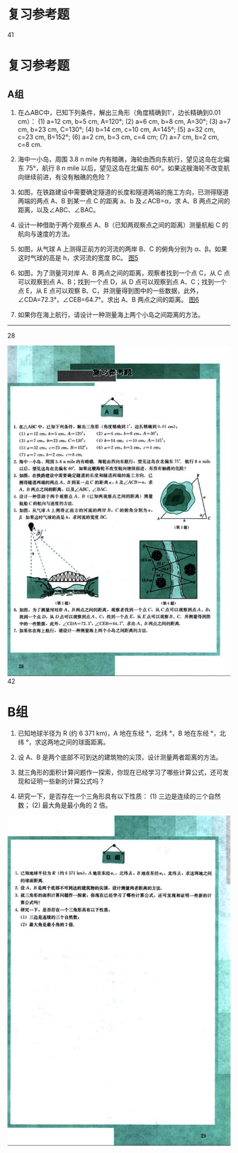 # 复习参考题

41

# 复习参考题

## A组

1. 在△ABC中，已知下列条件，解出三角形（角度精确到1'，边长精确到0.01 cm）：
(1) a=12 cm, b=5 cm, A=120°;
(2) a=6 cm, b=8 cm, A=30°;
(3) a=7 cm, b=23 cm, C=130°;
(4) b=14 cm, c=10 cm, A=145°;
(5) a=32 cm, c=23 cm, B=152°;
(6) a=2 cm, b=3 cm, c=4 cm;
(7) a=7 cm, b=2 cm, c=8 cm.

2. 海中一小岛，周围 3.8 n mile 内有暗礁，海轮由西向东航行，望见这岛在北偏东 75°，航行 8 n mile 以后，望见这岛在北偏东 60°。如果这艘海轮不改变航向继续前进，有没有触礁的危险？

3. 如图，在铁路建设中需要确定隧道的长度和隧道两端的施工方向，已测得隧道两端的两点 A、B 到某一点 C 的距离 a、b 及∠ACB=α，求 A、B 两点之间的距离，以及∠ABC、∠BAC。

4. 设计一种借助于两个观察点 A、B（已知两观察点之间的距离）测量航船 C 的航向与速度的方法。

5. 如图，从气球 A 上测得正前方的河流的两岸 B、C 的俯角分别为 α、β。如果这时气球的高是 h，求河流的宽度 BC。
[图5](images/图5.png)

6. 如图，为了测量河对岸 A、B 两点之间的距离，观察者找到一个点 C，从 C 点可以观察到点 A、B；找到一个点 D，从 D 点可以观察到点 A、C；找到一个点 E，从 E 点可以观察 B、C，并测量得到图中的一些数据，此外，∠CDA=72.3°，∠CEB=64.7°。求出 A、B 两点之间的距离。
[图6](images/图6.png)

7. 如果你在海上航行，请设计一种测量海上两个小岛之间距离的方法。


---
28

![41](../../book/人教版高中数学A版必修5/人教版高中数学A版必修5_41.png)
42

# B组

1. 已知地球半径为 R (约 6 371 km)，A 地在东经 °，北纬 °，B 地在东经 °，北纬 °，求这两地之间的球面距离。

2. 设 A、B 是两个底部不可到达的建筑物的尖顶，设计测量两者距离的方法。

3. 就三角形的面积计算问题作一探索，你现在已经学习了哪些计算公式，还可发现和证明一些新的计算公式吗？

4. 研究一下，是否存在一个三角形具有以下性质：
(1) 三边是连续的三个自然数；
(2) 最大角是最小角的 2 倍。


![42](../../book/人教版高中数学A版必修5/人教版高中数学A版必修5_42.png)
